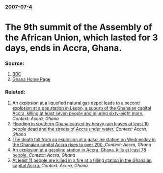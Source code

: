 ### [2007-07-4](/news/2007/07/4/index.md)

#  The 9th summit of the Assembly of the African Union, which lasted for 3 days, ends in Accra, Ghana. 




### Source:

1. [BBC](http://news.bbc.co.uk/1/hi/world/africa/6268468.stm)
2. [Ghana Home Page](http://www.ghanaweb.com/GhanaHomePage/NewsArchive/artikel.php?ID=126605)

### Related:

1. [An explosion at a liquefied natural gas depot leads to a second explosion at a gas station in Legon, a suburb of the Ghanaian capital Accra, killing at least seven people and injuring sixty-eight more. ](/news/2017/10/7/an-explosion-at-a-liquefied-natural-gas-depot-leads-to-a-second-explosion-at-a-gas-station-in-legon-a-suburb-of-the-ghanaian-capital-accra.md) _Context: Accra, Ghana_
2. [Flooding in southern Ghana caused by heavy rain leaves at least 10 people dead and the streets of Accra under water. ](/news/2016/06/16/flooding-in-southern-ghana-caused-by-heavy-rain-leaves-at-least-10-people-dead-and-the-streets-of-accra-under-water.md) _Context: Accra, Ghana_
3. [The death toll from an explosion at a gasoline station on Wednesday in the Ghanaian capital Accra rises to over 200. ](/news/2015/06/5/the-death-toll-from-an-explosion-at-a-gasoline-station-on-wednesday-in-the-ghanaian-capital-accra-rises-to-over-200.md) _Context: Accra, Ghana_
4. [An explosion at a gasoline station in Accra, Ghana, kills at least 78 people. ](/news/2015/06/4/an-explosion-at-a-gasoline-station-in-accra-ghana-kills-at-least-78-people.md) _Context: Accra, Ghana_
5. [At least 11 people are killed in a fire at a filling station in the Ghanaian capital Accra. ](/news/2015/06/3/at-least-11-people-are-killed-in-a-fire-at-a-filling-station-in-the-ghanaian-capital-accra.md) _Context: Accra, Ghana_
